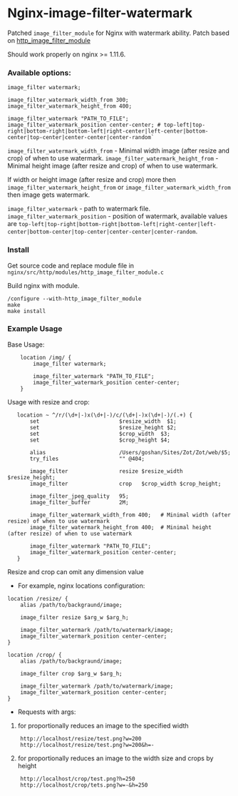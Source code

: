 Nginx-image-filter-watermark
============================

Patched `image_filter_module` for Nginx with watermark ability. Patch based on [http_image_filter_module](http://nginx.org/en/docs/http/ngx_http_image_filter_module.html)

Should work properly on nginx >= 1.11.6.

### Available options:

```
image_filter watermark;

image_filter_watermark_width_from 300;
image_filter_watermark_height_from 400;

image_filter_watermark "PATH_TO_FILE";
image_filter_watermark_position center-center; # top-left|top-right|bottom-right|bottom-left|right-center|left-center|bottom-center|top-center|center-center|center-random`
```

`image_filter_watermark_width_from` - Minimal width image (after resize and crop) of when to use watermark.
`image_filter_watermark_height_from` - Minimal height image (after resize and crop) of when to use watermark.

If width or height image (after resize and crop) more then `image_filter_watermark_height_from` or `image_filter_watermark_width_from` then image gets watermark.

`image_filter_watermark` - path to watermark file.
`image_filter_watermark_position` - position of watermark, available values are `top-left|top-right|bottom-right|bottom-left|right-center|left-center|bottom-center|top-center|center-center|center-random`.

### Install

Get source code and replace  module file in
`nginx/src/http/modules/http_image_filter_module.c`

Build nginx with module.

```
/configure --with-http_image_filter_module
make
make install
```


### Example Usage

Base Usage:

```
    location /img/ {
        image_filter watermark;

        image_filter_watermark "PATH_TO_FILE";
        image_filter_watermark_position center-center;
    }
```

Usage with resize and crop:

```
   location ~ ^/r/(\d+|-)x(\d+|-)/c/(\d+|-)x(\d+|-)/(.+) {
       set                         $resize_width  $1;
       set                         $resize_height $2;
       set                         $crop_width  $3;
       set                         $crop_height $4;

       alias                       /Users/goshan/Sites/Zot/Zot/web/$5;
       try_files                   "" @404;

       image_filter                resize $resize_width $resize_height;
       image_filter                crop   $crop_width $crop_height;

       image_filter_jpeg_quality   95;
       image_filter_buffer         2M;

       image_filter_watermark_width_from 400;   # Minimal width (after resize) of when to use watermark
       image_filter_watermark_height_from 400;  # Minimal height (after resize) of when to use watermark

       image_filter_watermark "PATH_TO_FILE";
       image_filter_watermark_position center-center;
   }
```

Resize and crop can omit any dimension value

* For example, nginx locations configuration:

```
location /resize/ {
    alias /path/to/backgraund/image;

    image_filter resize $arg_w $arg_h;

    image_filter_watermark /path/to/watermark/image;
    image_filter_watermark_position center-center;
}

location /crop/ {
    alias /path/to/backgraund/image;

    image_filter crop $arg_w $arg_h;

    image_filter_watermark /path/to/watermark/image;
    image_filter_watermark_position center-center;
}
```

* Requests with args:

1. for proportionally reduces an image to the specified width

```
    http://localhost/resize/test.png?w=200
    http://localhost/resize/test.png?w=200&h=-
```

2. for proportionally reduces an image to the width size and crops by height

```
    http://localhost/crop/test.png?h=250
    http://localhost/crop/tets.png?w=-&h=250
```
